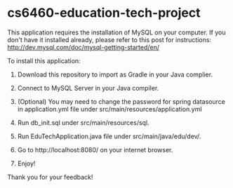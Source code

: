 # cs6460-education-tech-project
This application requires the installation of MySQL on your computer. If you don't have it installed already, please refer to this post for instructions:
http://dev.mysql.com/doc/mysql-getting-started/en/

To install this application:  

1. Download this repository to import as Gradle in your Java complier.  

2. Connect to MySQL Server in your Java compiler.  

3. (Optional) You may need to change the password for spring datasource in application.yml file under src/main/resources/application.yml
3. Run db_init.sql under src/main/resources/sql.  

4. Run EduTechApplication.java file under src/main/java/edu/dev/.  

5. Go to http://localhost:8080/ on your internet browser.  

6. Enjoy!  


Thank you for your feedback!
